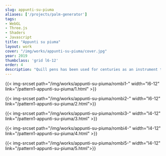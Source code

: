 ```yaml
---
slug: appunti-su-piuma
aliases: ['/projects/palm-generator']
tags:
- WebGL
- Three.js
- Shaders
- Javascript
title: "Appunti su piuma"
layout: work
cover: "/img/works/appunti-su-piuma/cover.jpg"
year: 2019
thumbclass: 'grid l6-12'
order: 4
description: "Quill pens has been used for centuries as an instrument to write. *Appunti su piuma* (in italian, “notes on feathers”) is a web animation where the feathers are instead a surface on which can be written. Incidentally, the words “text” and “texture” shares the same root, the latin verb “texere”, which means “to weave”. Points, dots, brackets and commas are animated over the texture of a feather, waving an imaginary union between surface and text, pen and paper"
---
```




{{< img-srcset path="/img/works/appunti-su-piuma/rombi1-" width="l6-12" link="/pattern1-appunti-su-piuma/1.html" >}}
 
{{< img-srcset path="/img/works/appunti-su-piuma/rombi2-" width="l6-12" link="/pattern1-appunti-su-piuma/2.html">}}

{{< img-srcset path="/img/works/appunti-su-piuma/rombi3-" width="l4-12" link="/pattern1-appunti-su-piuma/3.html" >}}

 {{< img-srcset path="/img/works/appunti-su-piuma/rombi4-" width="l4-12" link="/pattern1-appunti-su-piuma/4.html" >}}

 {{< img-srcset path="/img/works/appunti-su-piuma/rombi5-" width="l4-12" link="/pattern1-appunti-su-piuma/5.html">}}